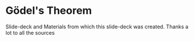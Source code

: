# Gödel's Theorem
Slide-deck and Materials from which this slide-deck was created. Thanks a lot to all the sources
